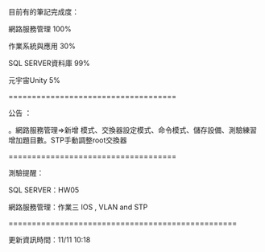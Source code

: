 目前有的筆記完成度：

網路服務管理 100%

作業系統與應用 30%

SQL SERVER資料庫 99%

元宇宙Unity 5%

====================================

公告 ：

。網路服務管理=>新增 模式、交換器設定模式、命令模式、儲存設備、測驗練習增加題目數。STP手動調整root交換器


====================================

測驗提醒：


SQL SERVER：HW05

網路服務管理：作業三 IOS , VLAN and STP

=================================================

更新資訊時間：11/11 10:18
